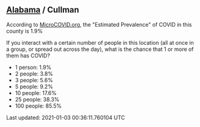 
## [Alabama](/united-states/alabama) / Cullman

According to [MicroCOVID.org](http://microcovid.org),
the "Estimated Prevalence" of COVID in this county is 1.9%

If you interact with a certain number of people in this location
(all at once in a group, or spread out across the day), what is the chance that
1 or more of them has COVID?

- 1 person: 1.9%
- 2 people: 3.8%
- 3 people: 5.6%
- 5 people: 9.2%
- 10 people: 17.6%
- 25 people: 38.3%
- 100 people: 85.5%

Last updated: 2021-01-03 00:36:11.760104 UTC
